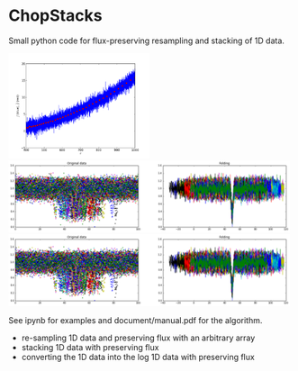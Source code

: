 # ChopStacks

Small python code for flux-preserving resampling and stacking of 1D data.

<img src="./documents/tex/demo1.png" Titie="explanation" Width=250px>
<img src="./documents/tex/stack1.png" Titie="explanation" Width=500px>
<img src="./documents/tex/stack2.png" Titie="explanation" Width=500px>

See ipynb for examples and document/manual.pdf for the algorithm.

* re-sampling 1D data and preserving flux with an arbitrary array
* stacking 1D data with preserving flux
* converting the 1D data into the log 1D data with preserving flux

